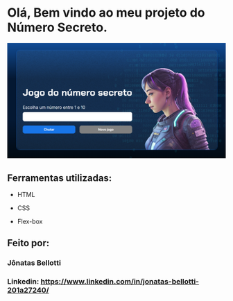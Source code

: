 # Olá, Bem vindo ao meu projeto do Número Secreto.

![image](https://raw.githubusercontent.com/Jbellottis/projeto-numero-secreto/refs/heads/main/img/print-pag.png)

## Ferramentas utilizadas:

* HTML

* CSS

* Flex-box

## Feito por:

### Jônatas Bellotti

### Linkedin: https://www.linkedin.com/in/jonatas-bellotti-201a27240/
